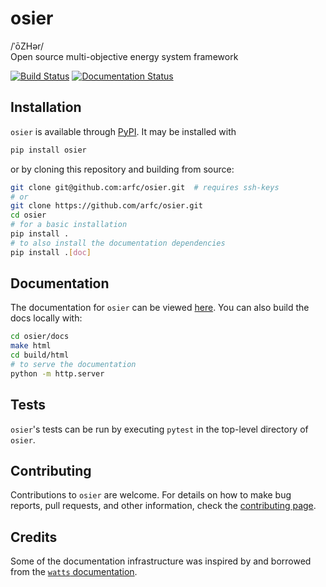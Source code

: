 # osier
/ˈōZHər/ <br>
Open source multi-objective energy system framework

[![Build Status](https://github.com/arfc/osier/actions/workflows/CI.yml/badge.svg)](https://github.com/arfc/osier/actions/workflows/CI.yml)
[![Documentation Status](https://readthedocs.org/projects/osier/badge/?version=latest)](https://osier.readthedocs.io/en/latest/?badge=latest)



## Installation

`osier` is available through [PyPI](https://pypi.org/project/osier/). It may be installed with 
```bash
pip install osier
``` 
or by cloning this repository and building from source:

```bash
git clone git@github.com:arfc/osier.git  # requires ssh-keys
# or
git clone https://github.com/arfc/osier.git
cd osier
# for a basic installation
pip install .
# to also install the documentation dependencies
pip install .[doc]
```

## Documentation
The documentation for `osier` can be viewed [here](https://osier.readthedocs.io/en/latest/). 
You can also build the docs locally with:

```bash
cd osier/docs
make html
cd build/html
# to serve the documentation
python -m http.server
```

## Tests
`osier`'s tests can be run by executing `pytest` in the top-level directory 
of `osier`.


## Contributing

Contributions to `osier` are welcome. For details on how to make bug reports, pull requests, and other information, check the [contributing page](docs/source/contrib.md).


## Credits
Some of the documentation infrastructure was inspired by and borrowed from the [`watts` documentation](https://watts.readthedocs.io/en/latest/index.html).